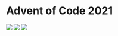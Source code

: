 # Advent of Code 2021
![](https://img.shields.io/badge/stars%20⭐-19-yellow) ![](https://img.shields.io/badge/day%20📅-11-blue) ![](https://img.shields.io/badge/days%20completed-9-red)
